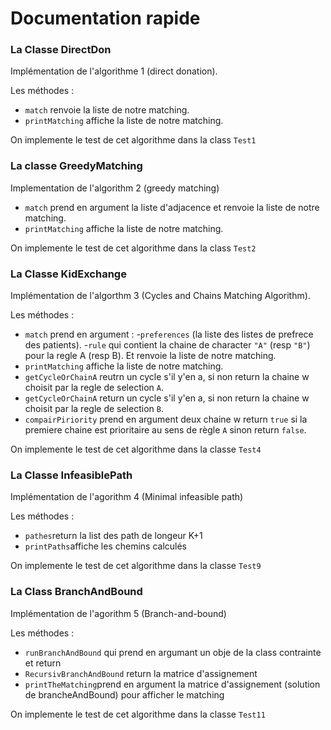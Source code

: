 
# Documentation rapide

### La Classe DirectDon

Implémentation de l'algorithme 1 (direct donation).

Les méthodes :
- `match` renvoie la liste de notre matching.
- `printMatching` affiche la liste de notre matching.

On implemente le test de cet algorithme dans la class `Test1`

### La classe GreedyMatching 

Implementation de l'algorithm 2 (greedy matching)

- `match` prend en argument la liste d'adjacence et renvoie la liste de notre matching.
- `printMatching` affiche la liste de notre matching.

On implemente le test de cet algorithme dans la class `Test2`

### La Classe KidExchange

Implémentation de l'algorthm 3 (Cycles and Chains Matching Algorithm).

Les méthodes :
- `match` prend en argument :
    -`preferences` (la liste des listes de prefrece des patients).
    -`rule` qui contient la chaine de character `"A"` (resp `"B"`) pour la regle A (resp B).
    Et renvoie la liste de notre matching.
- `printMatching` affiche la liste de notre matching.
- `getCycleOrChainA` reutrn un cycle s'il y'en a, si non  return la chaine w choisit par la regle de selection `A`.
- `getCycleOrChainA` return un cycle s'il y'en a, si non  return la chaine w choisit par la regle de selection `B`.
- `compairPiriority` prend en argument deux chaine w return `true` si la premiere chaine est prioritaire au sens de règle `A` sinon return `false`.

On implemente le test de cet algorithme dans la classe `Test4`

### La Classe InfeasiblePath 

Implémentation de l'agorithm 4 (Minimal infeasible path)

Les méthodes :
- `pathes`return la list des path de longeur K+1
- `printPaths`affiche les chemins calculés 

On implemente le test de cet algorithme dans la classe `Test9`

### La Class BranchAndBound 

Implémentation de l'agorithm 5 (Branch-and-bound)

Les méthodes : 
- `runBranchAndBound` qui prend en argumant un obje de la class contrainte et return 
- `RecursivBranchAndBound` return la matrice d'assignement 
- `printTheMatching`prend en argument la matrice d'assignement (solution de brancheAndBound) pour afficher le matching

On implemente le test de cet algorithme dans la classe `Test11`
